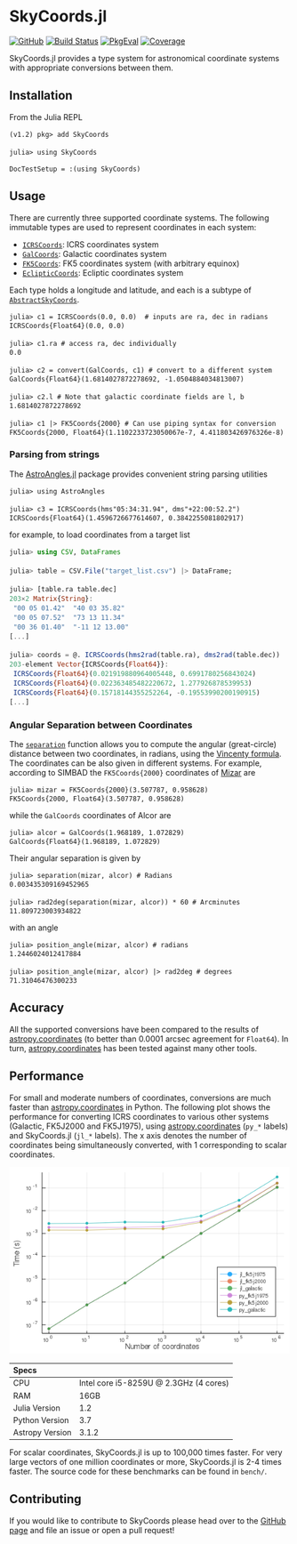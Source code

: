 # SkyCoords.jl

[![GitHub](https://img.shields.io/badge/Code-GitHub-black.svg)](https://github.com/JuliaAstro/SkyCoords.jl)
[![Build Status](https://github.com/JuliaAstro/SkyCoords.jl/workflows/CI/badge.svg?branch=master)](https://github.com/JuliaAstro/SkyCoords.jl/actions/workflows/ci.yml)
[![PkgEval](https://juliaci.github.io/NanosoldierReports/pkgeval_badges/S/SkyCoords.svg)](https://juliaci.github.io/NanosoldierReports/pkgeval_badges/report.html)
[![Coverage](https://codecov.io/gh/JuliaAstro/SkyCoords.jl/branch/master/graph/badge.svg)](https://codecov.io/gh/JuliaAstro/SkyCoords.jl)

SkyCoords.jl provides a type system for astronomical coordinate systems with appropriate conversions between them.

## Installation
From the Julia REPL

```julia-repl
(v1.2) pkg> add SkyCoords

julia> using SkyCoords
```

```@meta
DocTestSetup = :(using SkyCoords)
```

## Usage


There are currently three supported coordinate systems. The following
immutable types are used to represent coordinates in each system:

- [`ICRSCoords`](@ref): ICRS coordinates system
- [`GalCoords`](@ref): Galactic coordinates system
- [`FK5Coords`](@ref): FK5 coordinates system (with arbitrary equinox)
- [`EclipticCoords`](@ref): Ecliptic coordinates system

Each type holds a longitude and latitude, and each is a subtype of
[`AbstractSkyCoords`](@ref).

```jldoctest
julia> c1 = ICRSCoords(0.0, 0.0)  # inputs are ra, dec in radians
ICRSCoords{Float64}(0.0, 0.0)

julia> c1.ra # access ra, dec individually
0.0

julia> c2 = convert(GalCoords, c1) # convert to a different system
GalCoords{Float64}(1.6814027872278692, -1.0504884034813007)

julia> c2.l # Note that galactic coordinate fields are l, b
1.6814027872278692

julia> c1 |> FK5Coords{2000} # Can use piping syntax for conversion
FK5Coords{2000, Float64}(1.1102233723050067e-7, 4.411803426976326e-8)
```

### Parsing from strings

The [AstroAngles.jl](https://github.com/JuliaAstro/AstroAngles.jl) package provides convenient string parsing utilities

```jldoctest astroangles
julia> using AstroAngles

julia> c3 = ICRSCoords(hms"05:34:31.94", dms"+22:00:52.2")
ICRSCoords{Float64}(1.4596726677614607, 0.3842255081802917)
```

for example, to load coordinates from a target list

```julia
julia> using CSV, DataFrames

julia> table = CSV.File("target_list.csv") |> DataFrame;

julia> [table.ra table.dec]
203×2 Matrix{String}:
 "00 05 01.42"  "40 03 35.82"
 "00 05 07.52"  "73 13 11.34"
 "00 36 01.40"  "-11 12 13.00"
[...]

julia> coords = @. ICRSCoords(hms2rad(table.ra), dms2rad(table.dec))
203-element Vector{ICRSCoords{Float64}}:
 ICRSCoords{Float64}(0.021919880964005448, 0.6991780256843024)
 ICRSCoords{Float64}(0.022363485482220672, 1.277926878539953)
 ICRSCoords{Float64}(0.15718144355252264, -0.19553990200190915)
[...]
```

### Angular Separation between Coordinates

The [`separation`](@ref) function allows you to compute the angular (great-circle)
distance between two coordinates, in radians, using
the [Vincenty formula](http://en.wikipedia.org/wiki/Great-circle_distance).  The
coordinates can be also given in different systems.  For example, according to
SIMBAD the `FK5Coords{2000}` coordinates
of [Mizar](http://simbad.u-strasbg.fr/simbad/sim-id?Ident=MIZAR) are

```jldoctest sep
julia> mizar = FK5Coords{2000}(3.507787, 0.958628)
FK5Coords{2000, Float64}(3.507787, 0.958628)
```

while the `GalCoords` coordinates of Alcor are

```jldoctest sep
julia> alcor = GalCoords(1.968189, 1.072829)
GalCoords{Float64}(1.968189, 1.072829)
```

Their angular separation is given by

```jldoctest sep
julia> separation(mizar, alcor) # Radians
0.003435309169452965

julia> rad2deg(separation(mizar, alcor)) * 60 # Arcminutes
11.809723003934822
```

with an angle

```jldoctest sep
julia> position_angle(mizar, alcor) # radians
1.2446024012417884

julia> position_angle(mizar, alcor) |> rad2deg # degrees
71.31046476300233

```

## Accuracy

All the supported conversions have been compared to the results of
[astropy.coordinates](https://docs.astropy.org/en/stable/coordinates/) (to better than 0.0001 arcsec agreement for `Float64`).
In turn, [astropy.coordinates](https://docs.astropy.org/en/stable/coordinates/) has been tested against many other tools.

## Performance

For small and moderate numbers of coordinates, conversions are much
faster than [astropy.coordinates](https://docs.astropy.org/en/stable/coordinates/) in Python. The following plot shows the
performance for converting ICRS coordinates to various other systems
(Galactic, FK5J2000 and FK5J1975), using [astropy.coordinates](https://docs.astropy.org/en/stable/coordinates/) (`py_*`
labels) and SkyCoords.jl (`jl_*` labels). The x axis denotes the
number of coordinates being simultaneously converted, with 1
corresponding to scalar coordinates.

![times](assets/bench.png)

| Specs           |                                        |
|:----------------|:---------------------------------------|
| CPU             | Intel core i5-8259U @ 2.3GHz (4 cores) |
| RAM             | 16GB                                   |
| Julia Version   | 1.2                                    |
| Python Version  | 3.7                                    |
| Astropy Version | 3.1.2                                  |

For scalar coordinates, SkyCoords.jl is up to 100,000 times
faster. For very large vectors of one million coordinates or more,
SkyCoords.jl is 2-4 times faster.  The source code for these
benchmarks can be found in `bench/`.

## Contributing

If you would like to contribute to SkyCoords please head over to the [GitHub page](https://github.com/juliaastro/skycoords.jl) and file an issue or open a pull request!
